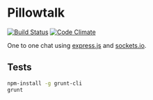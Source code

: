 # Pillowtalk

[![Build Status](https://travis-ci.org/lpil/pillowtalk.svg?branch=master)](https://travis-ci.org/lpil/pillowtalk)
[![Code Climate](https://codeclimate.com/github/lpil/pillowtalk/badges/gpa.svg)](https://codeclimate.com/github/lpil/pillowtalk)

One to one chat using [express.js](https://github.com/strongloop/express/) and
[sockets.io](https://github.com/Automattic/ocket.io/).

## Tests

```bash
npm-install -g grunt-cli
grunt
```
